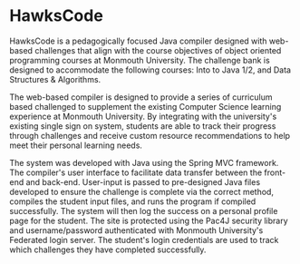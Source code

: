 # HawksCode
  HawksCode is a pedagogically focused Java compiler designed with web-based challenges that align with the course objectives of object oriented programming courses at Monmouth University. The challenge bank is designed to accommodate the following courses: Into to Java 1/2, and Data Structures & Algorithms.
  
  The web-based compiler is designed to provide a series of curriculum based challenged to supplement the existing Computer Science learning experience at Monmouth University. By integrating with the university's existing single sign on system, students are able to track their progress through challenges and receive custom resource recommendations to help meet their personal learning needs.
  
  The system was developed with Java using the Spring MVC framework. The compiler's user interface to facilitate data transfer between the front-end and back-end. User-input is passed to pre-designed Java files developed to ensure the challenge is complete via the correct method, compiles the student input files, and runs the program if compiled successfully. The system will then log the success on a personal profile page for the student. The site is protected using the Pac4J security library and username/password authenticated with Monmouth University's Federated login server. The student's login credentials are used to track which challenges they have completed successfully.
